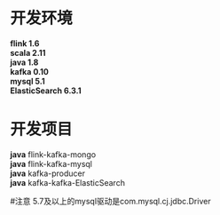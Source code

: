# 开发环境
****flink 1.6****  
****scala 2.11****   
****java 1.8****  
****kafka 0.10****  
****mysql 5.1****  
****ElasticSearch 6.3.1****  
# 开发项目
****java****  flink-kafka-mongo  
****java****  flink-kafka-mysql   
****java****  kafka-producer  
****java****  kafka-kafka-ElasticSearch







#注意
5.7及以上的mysql驱动是com.mysql.cj.jdbc.Driver
